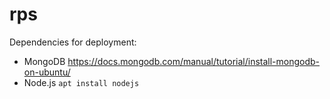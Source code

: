 # rps
Dependencies for deployment:
- MongoDB https://docs.mongodb.com/manual/tutorial/install-mongodb-on-ubuntu/
- Node.js ```apt install nodejs```